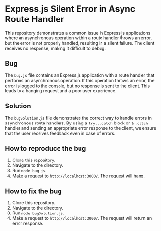 # Express.js Silent Error in Async Route Handler

This repository demonstrates a common issue in Express.js applications where an asynchronous operation within a route handler throws an error, but the error is not properly handled, resulting in a silent failure. The client receives no response, making it difficult to debug.

## Bug

The `bug.js` file contains an Express.js application with a route handler that performs an asynchronous operation. If this operation throws an error, the error is logged to the console, but no response is sent to the client. This leads to a hanging request and a poor user experience.

## Solution

The `bugSolution.js` file demonstrates the correct way to handle errors in asynchronous route handlers. By using a `try...catch` block or a `.catch` handler and sending an appropriate error response to the client, we ensure that the user receives feedback even in case of errors.

## How to reproduce the bug

1. Clone this repository.
2. Navigate to the directory.
3. Run `node bug.js`.
4. Make a request to `http://localhost:3000/`. The request will hang.

## How to fix the bug

1. Clone this repository.
2. Navigate to the directory.
3. Run `node bugSolution.js`.
4. Make a request to `http://localhost:3000/`.  The request will return an error response.
